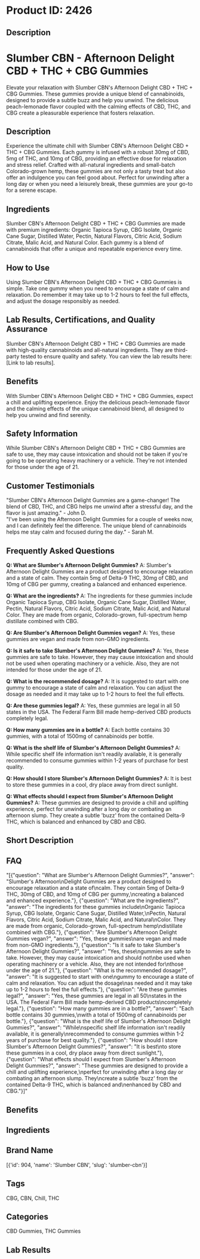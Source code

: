 # Product ID: 2426
## Description
<h1>Slumber CBN - Afternoon Delight CBD + THC + CBG Gummies</h1>
<p>Elevate your relaxation with Slumber CBN's Afternoon Delight CBD + THC + CBG Gummies. These gummies provide a unique blend of cannabinoids, designed to provide a subtle buzz and help you unwind. The delicious peach-lemonade flavor coupled with the calming effects of CBD, THC, and CBG create a pleasurable experience that fosters relaxation.</p>
<h2>Description</h2>
<p>Experience the ultimate chill with Slumber CBN's Afternoon Delight CBD + THC + CBG Gummies. Each gummy is infused with a robust 30mg of CBD, 5mg of THC, and 10mg of CBG, providing an effective dose for relaxation and stress relief. Crafted with all-natural ingredients and small-batch Colorado-grown hemp, these gummies are not only a tasty treat but also offer an indulgence you can feel good about. Perfect for unwinding after a long day or when you need a leisurely break, these gummies are your go-to for a serene escape.</p>
<h2>Ingredients</h2>
<p>Slumber CBN's Afternoon Delight CBD + THC + CBG Gummies are made with premium ingredients: Organic Tapioca Syrup, CBG Isolate, Organic Cane Sugar, Distilled Water, Pectin, Natural Flavors, Citric Acid, Sodium Citrate, Malic Acid, and Natural Color. Each gummy is a blend of cannabinoids that offer a unique and repeatable experience every time.</p>
<h2>How to Use</h2>
<p>Using Slumber CBN's Afternoon Delight CBD + THC + CBG Gummies is simple. Take one gummy when you need to encourage a state of calm and relaxation. Do remember it may take up to 1-2 hours to feel the full effects, and adjust the dosage responsibly as needed.</p>
<h2>Lab Results, Certifications, and Quality Assurance</h2>
<p>Slumber CBN's Afternoon Delight CBD + THC + CBG Gummies are made with high-quality cannabinoids and all-natural ingredients. They are third-party tested to ensure quality and safety. You can view the lab results here: [Link to lab results].</p>
<h2>Benefits</h2>
<p>With Slumber CBN's Afternoon Delight CBD + THC + CBG Gummies, expect a chill and uplifting experience. Enjoy the delicious peach-lemonade flavor and the calming effects of the unique cannabinoid blend, all designed to help you unwind and find serenity.</p>
<h2>Safety Information</h2>
<p>While Slumber CBN's Afternoon Delight CBD + THC + CBG Gummies are safe to use, they may cause intoxication and should not be taken if you're going to be operating heavy machinery or a vehicle. They're not intended for those under the age of 21.</p>
<h2>Customer Testimonials</h2>
<p>"Slumber CBN's Afternoon Delight Gummies are a game-changer! The blend of CBD, THC, and CBG helps me unwind after a stressful day, and the flavor is just amazing." - John D.<br />
"I've been using the Afternoon Delight Gummies for a couple of weeks now, and I can definitely feel the difference. The unique blend of cannabinoids helps me stay calm and focused during the day." - Sarah M.</p>
<div class="flex flex-grow flex-col gap-3">
<div class="min-h-[20px] flex flex-col items-start gap-4 whitespace-pre-wrap break-words">
<div class="markdown prose w-full break-words dark:prose-invert dark">
<h2>Frequently Asked Questions</h2>
<p><strong>Q: What are Slumber's Afternoon Delight Gummies?</strong> A: Slumber's Afternoon Delight Gummies are a product designed to encourage relaxation and a state of calm. They contain 5mg of Delta-9 THC, 30mg of CBD, and 10mg of CBG per gummy, creating a balanced and enhanced experience.</p>
<p><strong>Q: What are the ingredients?</strong> A: The ingredients for these gummies include Organic Tapioca Syrup, CBG Isolate, Organic Cane Sugar, Distilled Water, Pectin, Natural Flavors, Citric Acid, Sodium Citrate, Malic Acid, and Natural Color. They are made from organic, Colorado-grown, full-spectrum hemp distillate combined with CBG.</p>
<p><strong>Q: Are Slumber's Afternoon Delight Gummies vegan?</strong> A: Yes, these gummies are vegan and made from non-GMO ingredients.</p>
<p><strong>Q: Is it safe to take Slumber's Afternoon Delight Gummies?</strong> A: Yes, these gummies are safe to take. However, they may cause intoxication and should not be used when operating machinery or a vehicle. Also, they are not intended for those under the age of 21.</p>
<p><strong>Q: What is the recommended dosage?</strong> A: It is suggested to start with one gummy to encourage a state of calm and relaxation. You can adjust the dosage as needed and it may take up to 1-2 hours to feel the full effects.</p>
<p><strong>Q: Are these gummies legal?</strong> A: Yes, these gummies are legal in all 50 states in the USA. The Federal Farm Bill made hemp-derived CBD products completely legal.</p>
<p><strong>Q: How many gummies are in a bottle?</strong> A: Each bottle contains 30 gummies, with a total of 1500mg of cannabinoids per bottle.</p>
<p><strong>Q: What is the shelf life of Slumber's Afternoon Delight Gummies?</strong> A: While specific shelf life information isn't readily available, it is generally recommended to consume gummies within 1-2 years of purchase for best quality.</p>
<p><strong>Q: How should I store Slumber's Afternoon Delight Gummies?</strong> A: It is best to store these gummies in a cool, dry place away from direct sunlight.</p>
<p><strong>Q: What effects should I expect from Slumber's Afternoon Delight Gummies?</strong> A: These gummies are designed to provide a chill and uplifting experience, perfect for unwinding after a long day or combating an afternoon slump. They create a subtle 'buzz' from the contained Delta-9 THC, which is balanced and enhanced by CBD and CBG.</p>
</div>
</div>
</div>

## Short Description

## FAQ
"[{\"question\": \"What are Slumber's Afternoon Delight Gummies?\", \"answer\": \"Slumber's Afternoon\\nDelight Gummies are a product designed to encourage relaxation and a state of\\ncalm. They contain 5mg of Delta-9 THC, 30mg of CBD, and 10mg of CBG per gummy,\\ncreating a balanced and enhanced experience.\"}, {\"question\": \"What are the ingredients?\", \"answer\": \"The ingredients for these gummies include\\nOrganic Tapioca Syrup, CBG Isolate, Organic Cane Sugar, Distilled Water,\\nPectin, Natural Flavors, Citric Acid, Sodium Citrate, Malic Acid, and Natural\\nColor. They are made from organic, Colorado-grown, full-spectrum hemp\\ndistillate combined with CBG.\"}, {\"question\": \"Are Slumber's Afternoon Delight Gummies vegan?\", \"answer\": \"Yes, these gummies\\nare vegan and made from non-GMO ingredients.\"}, {\"question\": \"Is it safe to take Slumber's Afternoon Delight Gummies?\", \"answer\": \"Yes, these\\ngummies are safe to take. However, they may cause intoxication and should not\\nbe used when operating machinery or a vehicle. Also, they are not intended for\\nthose under the age of 21.\"}, {\"question\": \"What is the recommended dosage?\", \"answer\": \"It is suggested to start with one\\ngummy to encourage a state of calm and relaxation. You can adjust the dosage\\nas needed and it may take up to 1-2 hours to feel the full effects.\"}, {\"question\": \"Are these gummies legal?\", \"answer\": \"Yes, these gummies are legal in all 50\\nstates in the USA. The Federal Farm Bill made hemp-derived CBD products\\ncompletely legal.\"}, {\"question\": \"How many gummies are in a bottle?\", \"answer\": \"Each bottle contains 30 gummies,\\nwith a total of 1500mg of cannabinoids per bottle.\"}, {\"question\": \"What is the shelf life of Slumber's Afternoon Delight Gummies?\", \"answer\": \"While\\nspecific shelf life information isn't readily available, it is generally\\nrecommended to consume gummies within 1-2 years of purchase for best quality.\"}, {\"question\": \"How should I store Slumber's Afternoon Delight Gummies?\", \"answer\": \"It is best\\nto store these gummies in a cool, dry place away from direct sunlight.\"}, {\"question\": \"What effects should I expect from Slumber's Afternoon Delight Gummies?\", \"answer\": \"These gummies are designed to provide a chill and uplifting experience,\\nperfect for unwinding after a long day or combating an afternoon slump. They\\ncreate a subtle 'buzz' from the contained Delta-9 THC, which is balanced and\\nenhanced by CBD and CBG.\"}]"
## Benefits

## Ingredients

## Brand Name
[{'id': 904, 'name': 'Slumber CBN', 'slug': 'slumber-cbn'}]
## Tags
CBG, CBN, Chill, THC
## Categories
CBD Gummies, THC Gummies
## Lab Results

